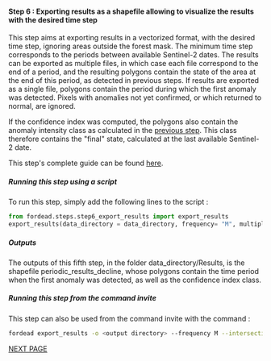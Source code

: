 #### Step 6 : Exporting results as a shapefile allowing to visualize the results with the desired time step

This step aims at exporting results in a vectorized format, with the desired time step, ignoring areas outside the forest mask. The minimum time step corresponds to the periods between available Sentinel-2 dates. The results can be exported as multiple files, in which case each file correspond to the end of a period, and the resulting polygons contain the state of the area at the end of this period, as detected in previous steps. If results are exported as a single file, polygons contain the period during which the first anomaly was detected. Pixels with anomalies not yet confirmed, or which returned to normal, are ignored.

If the confidence index was computed, the polygons also contain the anomaly intensity class as calculated in the [previous step](https://fordead.gitlab.io/fordead_package/docs/user_guides/english/05_compute_confidence/). This class therefore contains the "final" state, calculated at the last available Sentinel-2 date. 

This step's complete guide can be found [here](https://fordead.gitlab.io/fordead_package/docs/user_guides/english/06_export_results/).

##### Running this step using a script

To run this step, simply add the following lines to the script :
```python
from fordead.steps.step6_export_results import export_results
export_results(data_directory = data_directory, frequency= "M", multiple_files = False, intersection_confidence_class = True)
```

##### Outputs

The outputs of this fifth step, in the folder data_directory/Results, is the shapefile periodic_results_decline, whose polygons contain the time period when the first anomaly was detected, as well as the confidence index class. 

##### Running this step from the command invite

This step can also be used from the command invite with the command :
```bash
fordead export_results -o <output directory> --frequency M --intersection_confidence_class
```

[NEXT PAGE](https://fordead.gitlab.io/fordead_package/docs/Tutorial/07_create_timelapse)